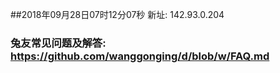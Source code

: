 ##2018年09月28日07时12分07秒 新址: 142.93.0.204
### 兔友常见问题及解答: https://github.com/wanggonging/d/blob/w/FAQ.md
